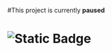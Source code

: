#This project is currently **paused**
# ![Static Badge](https://img.shields.io/badge/Status-on_pause-yellow)
